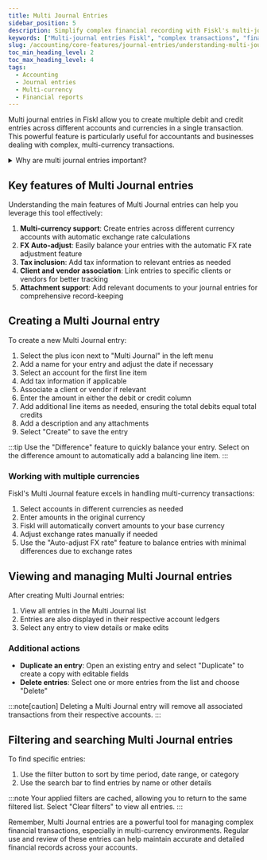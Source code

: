 ```yaml
---
title: Multi Journal Entries
sidebar_position: 5
description: Simplify complex financial recording with Fiskl's multi-journal entries. Ensure comprehensive and accurate accounting records.
keywords: ["Multi-journal entries Fiskl", "complex transactions", "financial management", "accounting software"]
slug: /accounting/core-features/journal-entries/understanding-multi-journal-entries
toc_min_heading_level: 2
toc_max_heading_level: 4
tags:
  - Accounting
  - Journal entries
  - Multi-currency
  - Financial reports
---
```


Multi journal entries in Fiskl allow you to create multiple debit and credit entries across different accounts and currencies in a single transaction. This powerful feature is particularly useful for accountants and businesses dealing with complex, multi-currency transactions.

<details>
<summary>Why are multi journal entries important?</summary>

Multi journal entries are essential because they:
- Allow for complex accounting adjustments in a single transaction
- Support multi-currency entries with automatic FX rate adjustments
- Provide a comprehensive view of related transactions across accounts
- Streamline the process of recording complex financial events
- Offer flexibility for businesses operating in multiple currencies
</details>

## Key features of Multi Journal entries

Understanding the main features of Multi Journal entries can help you leverage this tool effectively:

1. **Multi-currency support**: Create entries across different currency accounts with automatic exchange rate calculations
1. **FX Auto-adjust**: Easily balance your entries with the automatic FX rate adjustment feature
1. **Tax inclusion**: Add tax information to relevant entries as needed
1. **Client and vendor association**: Link entries to specific clients or vendors for better tracking
1. **Attachment support**: Add relevant documents to your journal entries for comprehensive record-keeping

## Creating a Multi Journal entry

To create a new Multi Journal entry:

1. Select the plus icon next to "Multi Journal" in the left menu
1. Add a name for your entry and adjust the date if necessary
1. Select an account for the first line item
1. Add tax information if applicable
1. Associate a client or vendor if relevant
1. Enter the amount in either the debit or credit column
1. Add additional line items as needed, ensuring the total debits equal total credits
1. Add a description and any attachments
1. Select "Create" to save the entry

:::tip
Use the "Difference" feature to quickly balance your entry. Select on the difference amount to automatically add a balancing line item.
:::

### Working with multiple currencies

Fiskl's Multi Journal feature excels in handling multi-currency transactions:

1. Select accounts in different currencies as needed
1. Enter amounts in the original currency
1. Fiskl will automatically convert amounts to your base currency
1. Adjust exchange rates manually if needed
1. Use the "Auto-adjust FX rate" feature to balance entries with minimal differences due to exchange rates

## Viewing and managing Multi Journal entries

After creating Multi Journal entries:

1. View all entries in the Multi Journal list
1. Entries are also displayed in their respective account ledgers
1. Select any entry to view details or make edits

### Additional actions

- **Duplicate an entry**: Open an existing entry and select "Duplicate" to create a copy with editable fields
- **Delete entries**: Select one or more entries from the list and choose "Delete"

:::note[caution]
Deleting a Multi Journal entry will remove all associated transactions from their respective accounts.
:::

## Filtering and searching Multi Journal entries

To find specific entries:

1. Use the filter button to sort by time period, date range, or category
1. Use the search bar to find entries by name or other details

:::note
Your applied filters are cached, allowing you to return to the same filtered list. Select "Clear filters" to view all entries.
:::

Remember, Multi Journal entries are a powerful tool for managing complex financial transactions, especially in multi-currency environments. Regular use and review of these entries can help maintain accurate and detailed financial records across your accounts.
